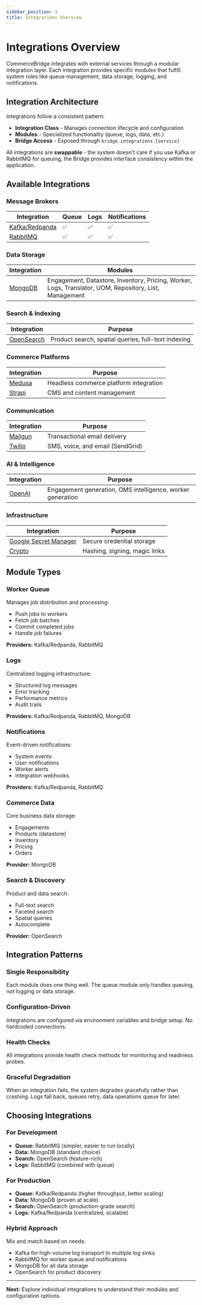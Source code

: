 ```yaml
---
sidebar_position: 1
title: Integrations Overview
---
```


# Integrations Overview

CommerceBridge integrates with external services through a modular integration layer. Each integration provides specific modules that fulfill system roles like queue management, data storage, logging, and notifications.

## Integration Architecture

Integrations follow a consistent pattern:

- **Integration Class** - Manages connection lifecycle and configuration
- **Modules** - Specialized functionality (queue, logs, data, etc.)
- **Bridge Access** - Exposed through `bridge.integrations.[service]`

All integrations are **swappable** - the system doesn't care if you use Kafka or RabbitMQ for queuing, the Bridge provides interface consistency within the application.

## Available Integrations

### Message Brokers

| Integration | Queue | Logs | Notifications |
|-------------|-------|------|---------------|
| [Kafka/Redpanda](./redpanda.md) | ✅ | ✅ | ✅ |
| [RabbitMQ](./rabbitmq.md) | ✅ | ✅ | ✅ |

### Data Storage

| Integration | Modules |
|-------------|---------|
| [MongoDB](./mongodb.md) | Engagement, Datastore, Inventory, Pricing, Worker, Logs, Translator, UOM, Repository, List, Management |

### Search & Indexing

| Integration | Purpose |
|-------------|---------|
| [OpenSearch](./opensearch.md) | Product search, spatial queries, full-text indexing |

### Commerce Platforms

| Integration | Purpose |
|-------------|---------|
| [Medusa](./medusa.md) | Headless commerce platform integration |
| [Strapi](./strapi.md) | CMS and content management |

### Communication

| Integration | Purpose |
|-------------|---------|
| [Mailgun](./mailgun.md) | Transactional email delivery |
| [Twilio](./twilio.md) | SMS, voice, and email (SendGrid) |

### AI & Intelligence

| Integration | Purpose |
|-------------|---------|
| [OpenAI](./openai.md) | Engagement generation, OMS intelligence, worker generation |

### Infrastructure

| Integration | Purpose |
|-------------|---------|
| [Google Secret Manager](./google-secret-manager.md) | Secure credential storage |
| [Crypto](./crypto.md) | Hashing, signing, magic links |

## Module Types

### Worker Queue
Manages job distribution and processing:
- Push jobs to workers
- Fetch job batches
- Commit completed jobs
- Handle job failures

**Providers:** Kafka/Redpanda, RabbitMQ

### Logs
Centralized logging infrastructure:
- Structured log messages
- Error tracking
- Performance metrics
- Audit trails

**Providers:** Kafka/Redpanda, RabbitMQ, MongoDB

### Notifications
Event-driven notifications:
- System events
- User notifications
- Worker alerts
- Integration webhooks

**Providers:** Kafka/Redpanda, RabbitMQ

### Commerce Data
Core business data storage:
- Engagements
- Products (datastore)
- Inventory
- Pricing
- Orders

**Provider:** MongoDB

### Search & Discovery
Product and data search:
- Full-text search
- Faceted search
- Spatial queries
- Autocomplete

**Provider:** OpenSearch

## Integration Patterns

### Single Responsibility
Each module does one thing well. The queue module only handles queuing, not logging or data storage.

### Configuration-Driven
Integrations are configured via environment variables and bridge setup. No hardcoded connections.

### Health Checks
All integrations provide health check methods for monitoring and readiness probes.

### Graceful Degradation
When an integration fails, the system degrades gracefully rather than crashing. Logs fall back, queues retry, data operations queue for later.

## Choosing Integrations

### For Development
- **Queue:** RabbitMQ (simpler, easier to run locally)
- **Data:** MongoDB (standard choice)
- **Search:** OpenSearch (feature-rich)
- **Logs:** RabbitMQ (combined with queue)

### For Production
- **Queue:** Kafka/Redpanda (higher throughput, better scaling)
- **Data:** MongoDB (proven at scale)
- **Search:** OpenSearch (production-grade search)
- **Logs:** Kafka/Redpanda (centralized, scalable)

### Hybrid Approach
Mix and match based on needs:
- Kafka for high-volume log transport to multiple log sinks
- RabbitMQ for worker queue and notifications
- MongoDB for all data storage
- OpenSearch for product discovery

---

**Next:** Explore individual integrations to understand their modules and configuration options.


